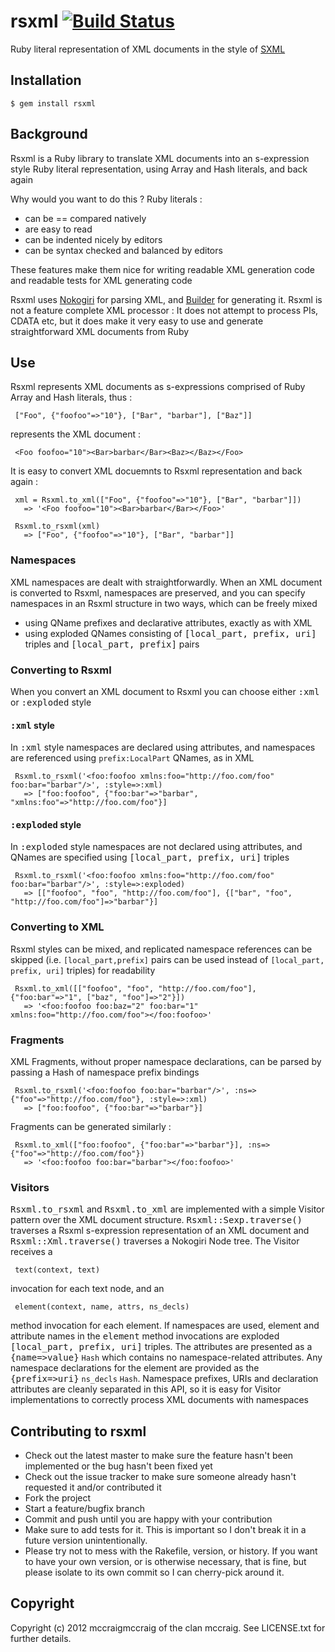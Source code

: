 rsxml [![Build Status](https://travis-ci.org/mccraigmccraig/rsxml.png?branch=master)](https://travis-ci.org/mccraigmccraig/rsxml)
=====

Ruby literal representation of XML documents in the style of [SXML](http://en.wikipedia.org/wiki/SXML)

Installation
------------

    $ gem install rsxml


Background
----------

Rsxml is a Ruby library to translate XML documents into an s-expression style Ruby literal representation, using Array and Hash literals, and back again

Why would you want to do this ? Ruby literals :

* can be == compared natively
* are easy to read
* can be indented nicely by editors
* can be syntax checked and balanced by editors

These features make them nice for writing readable XML generation code and readable tests for XML generating code

Rsxml uses [Nokogiri](http://nokogiri.org/) for parsing XML, and [Builder](http://builder.rubyforge.org/) for generating it. Rsxml is not a feature complete XML processor : It does not attempt to process PIs, CDATA etc, but it does make it very easy to use and generate straightforward XML documents from Ruby

Use
---

Rsxml represents XML documents as s-expressions comprised of Ruby Array and Hash literals, thus :

     ["Foo", {"foofoo"=>"10"}, ["Bar", "barbar"], ["Baz"]]

represents the XML document :

     <Foo foofoo="10"><Bar>barbar</Bar><Baz></Baz></Foo>

It is easy to convert XML docuemnts to Rsxml representation and back again :

     xml = Rsxml.to_xml(["Foo", {"foofoo"=>"10"}, ["Bar", "barbar"]])
       => '<Foo foofoo="10"><Bar>barbar</Bar></Foo>'

     Rsxml.to_rsxml(xml)
       => ["Foo", {"foofoo"=>"10"}, ["Bar", "barbar"]]

### Namespaces

XML namespaces are dealt with straightforwardly. When an XML document is converted to Rsxml, namespaces are preserved, and you can specify namespaces in an Rsxml structure in two ways, which can be freely mixed

* using QName prefixes and declarative attributes, exactly as with XML
* using exploded QNames consisting of <tt>[local_part, prefix, uri]</tt> triples and <tt>[local_part, prefix]</tt> pairs

### Converting to Rsxml


When you convert an XML document to Rsxml you can choose either <tt>:xml</tt> or <tt>:exploded</tt> style

#### <tt>:xml</tt> style

In <tt>:xml</tt> style namespaces are declared using attributes, and namespaces are referenced using
`prefix:LocalPart` QNames, as in XML

     Rsxml.to_rsxml('<foo:foofoo xmlns:foo="http://foo.com/foo" foo:bar="barbar"/>', :style=>:xml)
       => ["foo:foofoo", {"foo:bar"=>"barbar", "xmlns:foo"=>"http://foo.com/foo"}]

#### <tt>:exploded</tt> style

In <tt>:exploded</tt> style namespaces are not declared using attributes, and QNames are specified
using <tt>[local_part, prefix, uri]</tt> triples

     Rsxml.to_rsxml('<foo:foofoo xmlns:foo="http://foo.com/foo" foo:bar="barbar"/>', :style=>:exploded)
       => [["foofoo", "foo", "http://foo.com/foo"], {["bar", "foo", "http://foo.com/foo"]=>"barbar"}]

### Converting to XML

Rsxml styles can be mixed, and replicated namespace references can be skipped (i.e. `[local_part,prefix]` pairs can be used instead of `[local_part, prefix, uri]` triples) for readability

     Rsxml.to_xml([["foofoo", "foo", "http://foo.com/foo"], {"foo:bar"=>"1", ["baz", "foo"]=>"2"}])
       => '<foo:foofoo foo:baz="2" foo:bar="1" xmlns:foo="http://foo.com/foo"></foo:foofoo>'

### Fragments

XML Fragments, without proper namespace declarations, can be parsed by passing a Hash of namespace
prefix bindings

     Rsxml.to_rsxml('<foo:foofoo foo:bar="barbar"/>', :ns=>{"foo"=>"http://foo.com/foo"}, :style=>:xml)
       => ["foo:foofoo", {"foo:bar"=>"barbar"}]

Fragments can be generated similarly :

     Rsxml.to_xml(["foo:foofoo", {"foo:bar"=>"barbar"}], :ns=>{"foo"=>"http://foo.com/foo"})
       => '<foo:foofoo foo:bar="barbar"></foo:foofoo>'

### Visitors

<tt>Rsxml.to_rsxml</tt> and <tt>Rsxml.to_xml</tt> are implemented with a simple Visitor pattern over the XML document structure. <tt>Rsxml::Sexp.traverse()</tt> traverses a Rsxml s-expression representation of an XML document and <tt>Rsxml::Xml.traverse()</tt> traverses a Nokogiri Node tree. The Visitor receives a

     text(context, text)

invocation for each text node, and an

     element(context, name, attrs, ns_decls)

method invocation for each element. If namespaces are used, element and attribute names in the <tt>element</tt> method invocations are exploded <tt>[local_part, prefix, uri]</tt> triples. The attributes are presented as a <tt>{name=>value}</tt> `Hash` which contains no namespace-related attributes. Any namespace declarations for the element are provided as the <tt>{prefix=>uri}</tt> `ns_decls` `Hash`. Namespace prefixes, URIs and declaration attributes are cleanly separated in this API, so it is easy for Visitor implementations to correctly process XML documents with namespaces

Contributing to rsxml
---------------------

* Check out the latest master to make sure the feature hasn't been implemented or the bug hasn't been fixed yet
* Check out the issue tracker to make sure someone already hasn't requested it and/or contributed it
* Fork the project
* Start a feature/bugfix branch
* Commit and push until you are happy with your contribution
* Make sure to add tests for it. This is important so I don't break it in a future version unintentionally.
* Please try not to mess with the Rakefile, version, or history. If you want to have your own version, or is otherwise necessary, that is fine, but please isolate to its own commit so I can cherry-pick around it.

Copyright
---------

Copyright (c) 2012 mccraigmccraig of the clan mccraig. See LICENSE.txt for
further details.
